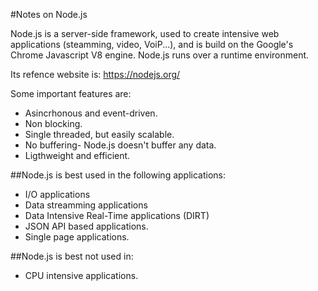 
#Notes on Node.js

Node.js is a server-side framework, used to create intensive web applications (steamming, video, VoiP...), and is build on the Google's Chrome
Javascript V8 engine. Node.js runs over a runtime environment.

Its refence website is: https://nodejs.org/

Some important features are:
- Asincrhonous and event-driven.
- Non blocking.
- Single threaded, but easily scalable.
- No buffering- Node.js doesn't buffer any data.
- Ligthweight and efficient.

##Node.js is best used in the following applications:

- I/O applications
- Data streamming applications
- Data Intensive Real-Time applications (DIRT)
- JSON API based applications.
- Single page applications.

##Node.js is best not used in:

 - CPU intensive applications.
